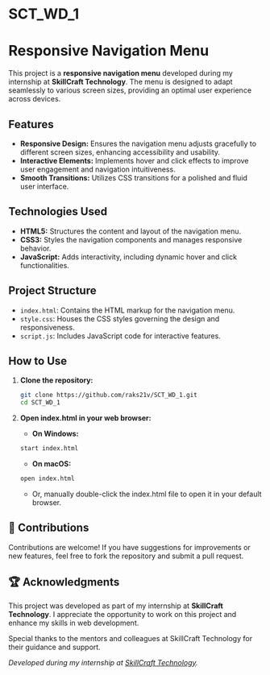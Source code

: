 # SCT_WD_1
# Responsive Navigation Menu

This project is a **responsive navigation menu** developed during my internship at **SkillCraft Technology**. The menu is designed to adapt seamlessly to various screen sizes, providing an optimal user experience across devices.

## Features

- **Responsive Design:** Ensures the navigation menu adjusts gracefully to different screen sizes, enhancing accessibility and usability.
- **Interactive Elements:** Implements hover and click effects to improve user engagement and navigation intuitiveness.
- **Smooth Transitions:** Utilizes CSS transitions for a polished and fluid user interface.

## Technologies Used

- **HTML5:** Structures the content and layout of the navigation menu.
- **CSS3:** Styles the navigation components and manages responsive behavior.
- **JavaScript:** Adds interactivity, including dynamic hover and click functionalities.

## Project Structure

- `index.html`: Contains the HTML markup for the navigation menu.
- `style.css`: Houses the CSS styles governing the design and responsiveness.
- `script.js`: Includes JavaScript code for interactive features.

## How to Use

1. **Clone the repository:**

   ```bash
   git clone https://github.com/raks21v/SCT_WD_1.git
   cd SCT_WD_1
   ```
2. **Open index.html in your web browser:**
   - **On Windows:**
   ```bash
   start index.html
   ```
   - **On macOS:**
   ```bash
   open index.html
   ```
   - Or, manually double-click the index.html file to open it in your 
 default browser.
## 🤝 Contributions
Contributions are welcome! If you have suggestions for improvements or new features, feel free to fork the repository and submit a pull request.


## 🏆 Acknowledgments

This project was developed as part of my internship at **SkillCraft Technology**. I appreciate the opportunity to work on this project and enhance my skills in web development.

Special thanks to the mentors and colleagues at SkillCraft Technology for their guidance and support.

*Developed during my internship at [SkillCraft Technology](https://skillcrafttech.com/).*

 

